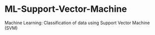 # ML-Support-Vector-Machine
Machine Learning: Classification of data using Support Vector Machine (SVM)
